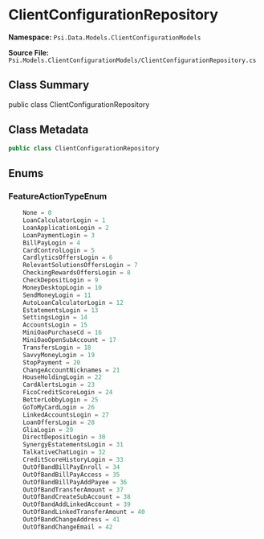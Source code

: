 # ClientConfigurationRepository

**Namespace:** `Psi.Data.Models.ClientConfigurationModels`

**Source File:** `Psi.Models.ClientConfigurationModels/ClientConfigurationRepository.cs`

## Class Summary

public class ClientConfigurationRepository

## Class Metadata

```typescript
public class ClientConfigurationRepository
```

## Enums

### FeatureActionTypeEnum

```typescript
    None = 0
    LoanCalculatorLogin = 1
    LoanApplicationLogin = 2
    LoanPaymentLogin = 3
    BillPayLogin = 4
    CardControlLogin = 5
    CardlyticsOffersLogin = 6
    RelevantSolutionsOffersLogin = 7
    CheckingRewardsOffersLogin = 8
    CheckDepositLogin = 9
    MoneyDesktopLogin = 10
    SendMoneyLogin = 11
    AutoLoanCalculatorLogin = 12
    EstatementsLogin = 13
    SettingsLogin = 14
    AccountsLogin = 15
    MiniOaoPurchaseCd = 16
    MiniOaoOpenSubAccount = 17
    TransfersLogin = 18
    SavvyMoneyLogin = 19
    StopPayment = 20
    ChangeAccountNicknames = 21
    HouseHoldingLogin = 22
    CardAlertsLogin = 23
    FicoCreditScoreLogin = 24
    BetterLobbyLogin = 25
    GoToMyCardLogin = 26
    LinkedAccountsLogin = 27
    LoanOffersLogin = 28
    GliaLogin = 29
    DirectDepositLogin = 30
    SynergyEstatementsLogin = 31
    TalkativeChatLogin = 32
    CreditScoreHistoryLogin = 33
    OutOfBandBillPayEnroll = 34
    OutOfBandBillPayAccess = 35
    OutOfBandBillPayAddPayee = 36
    OutOfBandTransferAmount = 37
    OutOfBandCreateSubAccount = 38
    OutOfBandAddLinkedAccount = 39
    OutOfBandLinkedTransferAmount = 40
    OutOfBandChangeAddress = 41
    OutOfBandChangeEmail = 42
```

